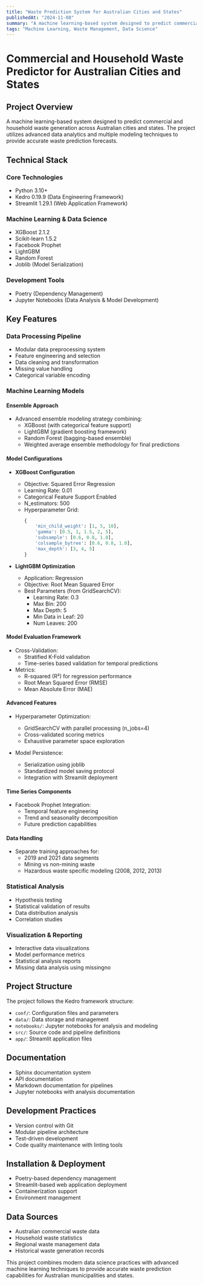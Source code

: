 ```yaml
---
title: "Waste Prediction System for Australian Cities and States"
publishedAt: "2024-11-08"
summary: "A machine learning-based system designed to predict commercial and household waste generation across Australian cities and states."
tags: "Machine Learning, Waste Management, Data Science"
---
```


# Commercial and Household Waste Predictor for Australian Cities and States

## Project Overview
A machine learning-based system designed to predict commercial and household waste generation across Australian cities and states. The project utilizes advanced data analytics and multiple modeling techniques to provide accurate waste prediction forecasts.

## Technical Stack

### Core Technologies
- Python 3.10+
- Kedro 0.19.9 (Data Engineering Framework)
- Streamlit 1.29.1 (Web Application Framework)

### Machine Learning & Data Science
- XGBoost 2.1.2
- Scikit-learn 1.5.2
- Facebook Prophet
- LightGBM
- Random Forest
- Joblib (Model Serialization)

### Development Tools
- Poetry (Dependency Management)
- Jupyter Notebooks (Data Analysis & Model Development)

## Key Features

### Data Processing Pipeline
- Modular data preprocessing system
- Feature engineering and selection
- Data cleaning and transformation
- Missing value handling
- Categorical variable encoding

### Machine Learning Models

#### Ensemble Approach
- Advanced ensemble modeling strategy combining:
  - XGBoost (with categorical feature support)
  - LightGBM (gradient boosting framework)
  - Random Forest (bagging-based ensemble)
  - Weighted average ensemble methodology for final predictions

#### Model Configurations
- **XGBoost Configuration**
  - Objective: Squared Error Regression
  - Learning Rate: 0.01
  - Categorical Feature Support Enabled
  - N_estimators: 500
  - Hyperparameter Grid:
    ```python
    {
        'min_child_weight': [1, 5, 10],
        'gamma': [0.5, 1, 1.5, 2, 5],
        'subsample': [0.6, 0.8, 1.0],
        'colsample_bytree': [0.6, 0.8, 1.0],
        'max_depth': [3, 4, 5]
    }
    ```

- **LightGBM Optimization**
  - Application: Regression
  - Objective: Root Mean Squared Error
  - Best Parameters (from GridSearchCV):
    - Learning Rate: 0.3
    - Max Bin: 200
    - Max Depth: 5
    - Min Data in Leaf: 20
    - Num Leaves: 200

#### Model Evaluation Framework
- Cross-Validation:
  - Stratified K-Fold validation
  - Time-series based validation for temporal predictions
- Metrics:
  - R-squared (R²) for regression performance
  - Root Mean Squared Error (RMSE)
  - Mean Absolute Error (MAE)

#### Advanced Features
- Hyperparameter Optimization:
  - GridSearchCV with parallel processing (n_jobs=4)
  - Cross-validated scoring metrics
  - Exhaustive parameter space exploration

- Model Persistence:
  - Serialization using joblib
  - Standardized model saving protocol
  - Integration with Streamlit deployment

#### Time Series Components
- Facebook Prophet Integration:
  - Temporal feature engineering
  - Trend and seasonality decomposition
  - Future prediction capabilities

#### Data Handling
- Separate training approaches for:
  - 2019 and 2021 data segments
  - Mining vs non-mining waste
  - Hazardous waste specific modeling (2008, 2012, 2013)

### Statistical Analysis
- Hypothesis testing
- Statistical validation of results
- Data distribution analysis
- Correlation studies

### Visualization & Reporting
- Interactive data visualizations
- Model performance metrics
- Statistical analysis reports
- Missing data analysis using missingno

## Project Structure
The project follows the Kedro framework structure:
- `conf/`: Configuration files and parameters
- `data/`: Data storage and management
- `notebooks/`: Jupyter notebooks for analysis and modeling
- `src/`: Source code and pipeline definitions
- `app/`: Streamlit application files

## Documentation
- Sphinx documentation system
- API documentation
- Markdown documentation for pipelines
- Jupyter notebooks with analysis documentation

## Development Practices
- Version control with Git
- Modular pipeline architecture
- Test-driven development
- Code quality maintenance with linting tools

## Installation & Deployment
- Poetry-based dependency management
- Streamlit-based web application deployment
- Containerization support
- Environment management

## Data Sources
- Australian commercial waste data
- Household waste statistics
- Regional waste management data
- Historical waste generation records

This project combines modern data science practices with advanced machine learning techniques to provide accurate waste prediction capabilities for Australian municipalities and states.
